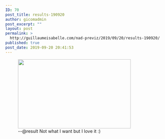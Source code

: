 ```yaml
---
ID: 70
post_title: results-190920
author: gicomadmin
post_excerpt: ""
layout: post
permalink: >
  http://guillaumeisabelle.com/nad-previz/2019/09/20/results-190920/
published: true
post_date: 2019-09-20 20:41:53
---
```

<!-- wp:image {"id":71,"align":"center","width":355,"height":219,"className":"bg-black"} -->
<div class="wp-block-image bg-black"><figure class="aligncenter is-resized"><img src="http://guillaumeisabelle.com/nad-previz/wp-content/uploads/sites/19/2019/09/image-20.png" alt="" class="wp-image-71" width="355" height="219"/><figcaption> --@result Not what I want but I love it :) </figcaption></figure></div>
<!-- /wp:image -->